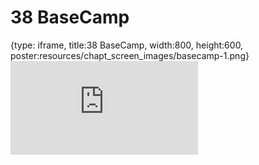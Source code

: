 # 38 BaseCamp
 
{type: iframe, title:38 BaseCamp, width:800, height:600, poster:resources/chapt_screen_images/basecamp-1.png}
![](https://datatrail-jhu.github.io/DataTrail/no_toc/basecamp-1.html)
 

 
